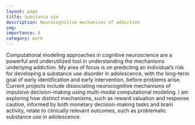 ```yaml
---
layout: page
title: Substance use
description: Neurocognitive mechanisms of addiction
img:
importance: 4
category: work
---
```

Computational modeling approaches in cognitive neuroscience are a powerful and underutilized tool in understanding the mechanisms underlying addiction. My area of focus is on predicting an individual’s risk for developing a substance use disorder in adolescence, with the long-term goal of early identification and early intervention, before problems arise. Current projects include dissociating neurocognitive mechanisms of impulsive decision-making using multi-modal computational modeling. I am exploring how distinct mechanisms, such as reward valuation and response caution, informed by both monetary decision-making tasks and brain activity, relate to clinically relevant outcomes, such as problematic substance use in adolescence. 

